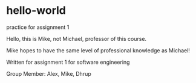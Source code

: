 # hello-world
practice for assignment 1

Hello, this is Mike, not Michael, professor of this course. 

Mike hopes to have the same level of professional knowledge as Michael!

Written for assignment 1 for software engineering

Group Member: Alex, Mike, Dhrup
